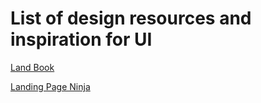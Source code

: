 # List of design resources and inspiration for UI

[Land Book](https://land-book.com)

[Landing Page Ninja](https://www.lapa.ninja)
